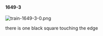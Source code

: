 #### 1649-3
![train-1649-3-0.png](https://github.com/lil-lab/nlvr/raw/master/nlvr/train/images/18/train-1649-3-0.png "train-1649-3-0.png")

there is one black square touching the edge